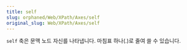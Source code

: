 ```yaml
---
title: self
slug: orphaned/Web/XPath/Axes/self
original_slug: Web/XPath/Axes/self
---
```


`self` 축은 문맥 노드 자신를 나타냅니다. 마침표 하나(.)로 줄여 쓸 수 있습니다.
